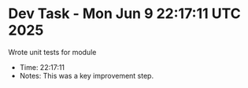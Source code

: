 # Dev Task - Mon Jun  9 22:17:11 UTC 2025
Wrote unit tests for module
- Time: 22:17:11
- Notes: This was a key improvement step.
